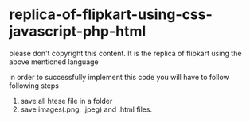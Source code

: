 # replica-of-flipkart-using-css-javascript-php-html
please don't copyright this content. It is the replica of flipkart using the above mentioned language

in order to successfully implement this code you will have to follow following steps
  1) save all htese file in a folder
  2) save images(.png, .jpeg) and .html files.
